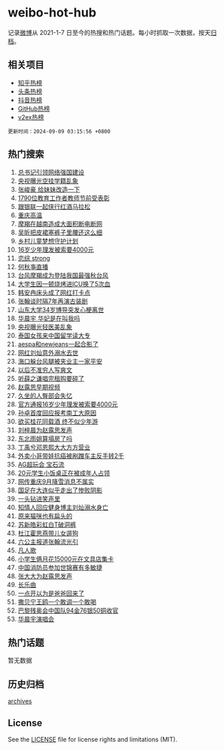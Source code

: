 # weibo-hot-hub

记录[微博](https://www.weibo.com)从 2021-1-7 日至今的热搜和热门话题。每小时抓取一次数据，按天[归档](archives)。

## 相关项目

- [知乎热榜](https://github.com/snaildev/zhihu-hot-hub)
- [头条热榜](https://github.com/snaildev/toutiao-hot-hub)
- [抖音热榜](https://github.com/snaildev/douyin-hot-hub)
- [GitHub热榜](https://github.com/snaildev/github-hot-hub)
- [v2ex热榜](https://github.com/snaildev/v2ex-hot-hub)


`更新时间：2024-09-09 03:15:56 +0800`

## 热门搜索

1. [总书记引领网络强国建设](https://m.weibo.cn/search?containerid=100103type%3D1%26t%3D10%26q%3D%23%E6%80%BB%E4%B9%A6%E8%AE%B0%E5%BC%95%E9%A2%86%E7%BD%91%E7%BB%9C%E5%BC%BA%E5%9B%BD%E5%BB%BA%E8%AE%BE%23&stream_entry_id=51&isnewpage=1&extparam=seat%3D1%26q%3D%2523%25E6%2580%25BB%25E4%25B9%25A6%25E8%25AE%25B0%25E5%25BC%2595%25E9%25A2%2586%25E7%25BD%2591%25E7%25BB%259C%25E5%25BC%25BA%25E5%259B%25BD%25E5%25BB%25BA%25E8%25AE%25BE%2523%26cate%3D10103%26dgr%3D0%26filter_type%3Drealtimehot%26pos%3D0%26c_type%3D51%26stream_entry_id%3D51%26display_time%3D1725822955%26pre_seqid%3D172582295511503272153119)
1. [央视曝光空挂学籍乱象](https://m.weibo.cn/search?containerid=100103type%3D1%26t%3D10%26q%3D%23%E5%A4%AE%E8%A7%86%E6%9B%9D%E5%85%89%E7%A9%BA%E6%8C%82%E5%AD%A6%E7%B1%8D%E4%B9%B1%E8%B1%A1%23&stream_entry_id=31&isnewpage=1&extparam=seat%3D1%26realpos%3D1%26filter_type%3Drealtimehot%26pos%3D0%26c_type%3D31%26q%3D%2523%25E5%25A4%25AE%25E8%25A7%2586%25E6%259B%259D%25E5%2585%2589%25E7%25A9%25BA%25E6%258C%2582%25E5%25AD%25A6%25E7%25B1%258D%25E4%25B9%25B1%25E8%25B1%25A1%2523%26band_rank%3D1%26dgr%3D0%26lcate%3D5001%26stream_entry_id%3D31%26flag%3D2%26cate%3D5001%26display_time%3D1725822955%26pre_seqid%3D172582295511503272153119)
1. [张峻豪 给妹妹改造一下](https://m.weibo.cn/search?containerid=100103type%3D1%26t%3D10%26q%3D%E5%BC%A0%E5%B3%BB%E8%B1%AA+%E7%BB%99%E5%A6%B9%E5%A6%B9%E6%94%B9%E9%80%A0%E4%B8%80%E4%B8%8B&stream_entry_id=31&isnewpage=1&extparam=seat%3D1%26realpos%3D2%26filter_type%3Drealtimehot%26pos%3D1%26c_type%3D31%26q%3D%25E5%25BC%25A0%25E5%25B3%25BB%25E8%25B1%25AA%2520%25E7%25BB%2599%25E5%25A6%25B9%25E5%25A6%25B9%25E6%2594%25B9%25E9%2580%25A0%25E4%25B8%2580%25E4%25B8%258B%26band_rank%3D2%26dgr%3D0%26lcate%3D5001%26stream_entry_id%3D31%26flag%3D0%26cate%3D5001%26display_time%3D1725822955%26pre_seqid%3D172582295511503272153119)
1. [1790位教育工作者教师节前受表彰](https://m.weibo.cn/search?containerid=100103type%3D1%26t%3D10%26q%3D%231790%E4%BD%8D%E6%95%99%E8%82%B2%E5%B7%A5%E4%BD%9C%E8%80%85%E6%95%99%E5%B8%88%E8%8A%82%E5%89%8D%E5%8F%97%E8%A1%A8%E5%BD%B0%23&stream_entry_id=31&isnewpage=1&extparam=seat%3D1%26realpos%3D3%26filter_type%3Drealtimehot%26pos%3D2%26c_type%3D31%26q%3D%25231790%25E4%25BD%258D%25E6%2595%2599%25E8%2582%25B2%25E5%25B7%25A5%25E4%25BD%259C%25E8%2580%2585%25E6%2595%2599%25E5%25B8%2588%25E8%258A%2582%25E5%2589%258D%25E5%258F%2597%25E8%25A1%25A8%25E5%25BD%25B0%2523%26band_rank%3D3%26dgr%3D0%26lcate%3D5001%26stream_entry_id%3D31%26flag%3D0%26cate%3D5001%26display_time%3D1725822955%26pre_seqid%3D172582295511503272153119)
1. [跟银联一起侠行红酒马拉松](https://m.weibo.cn/search?containerid=100103type%3D1%26t%3D10%26q%3D%23%E8%B7%9F%E9%93%B6%E8%81%94%E4%B8%80%E8%B5%B7%E4%BE%A0%E8%A1%8C%E7%BA%A2%E9%85%92%E9%A9%AC%E6%8B%89%E6%9D%BE%23&stream_entry_id=31&isnewpage=1&extparam=seat%3D1%26filter_type%3Drealtimehot%26pos%3D3%26c_type%3D31%26cate%3D5001%26q%3D%2523%25E8%25B7%259F%25E9%2593%25B6%25E8%2581%2594%25E4%25B8%2580%25E8%25B5%25B7%25E4%25BE%25A0%25E8%25A1%258C%25E7%25BA%25A2%25E9%2585%2592%25E9%25A9%25AC%25E6%258B%2589%25E6%259D%25BE%2523%26band_rank%3D4%26dgr%3D0%26adid%3D253493%26is_ad_pos%3D1%26stream_entry_id%3D31%26lcate%3D5001%26topic_ad%3D1%26display_time%3D1725822955%26pre_seqid%3D172582295511503272153119)
1. [重庆高温](https://m.weibo.cn/search?containerid=100103type%3D1%26t%3D10%26q%3D%23%E9%87%8D%E5%BA%86%E9%AB%98%E6%B8%A9%23&stream_entry_id=31&isnewpage=1&extparam=seat%3D1%26realpos%3D4%26filter_type%3Drealtimehot%26pos%3D4%26c_type%3D31%26q%3D%2523%25E9%2587%258D%25E5%25BA%2586%25E9%25AB%2598%25E6%25B8%25A9%2523%26band_rank%3D4%26dgr%3D0%26lcate%3D5001%26stream_entry_id%3D31%26flag%3D0%26cate%3D5001%26display_time%3D1725822955%26pre_seqid%3D172582295511503272153119)
1. [摩羯在越南造成大面积断电断网](https://m.weibo.cn/search?containerid=100103type%3D1%26t%3D10%26q%3D%23%E6%91%A9%E7%BE%AF%E5%9C%A8%E8%B6%8A%E5%8D%97%E9%80%A0%E6%88%90%E5%A4%A7%E9%9D%A2%E7%A7%AF%E6%96%AD%E7%94%B5%E6%96%AD%E7%BD%91%23&stream_entry_id=31&isnewpage=1&extparam=seat%3D1%26realpos%3D5%26filter_type%3Drealtimehot%26pos%3D5%26c_type%3D31%26q%3D%2523%25E6%2591%25A9%25E7%25BE%25AF%25E5%259C%25A8%25E8%25B6%258A%25E5%258D%2597%25E9%2580%25A0%25E6%2588%2590%25E5%25A4%25A7%25E9%259D%25A2%25E7%25A7%25AF%25E6%2596%25AD%25E7%2594%25B5%25E6%2596%25AD%25E7%25BD%2591%2523%26band_rank%3D5%26dgr%3D0%26lcate%3D5001%26stream_entry_id%3D31%26flag%3D0%26cate%3D5001%26display_time%3D1725822955%26pre_seqid%3D172582295511503272153119)
1. [吴昕把皮裙塞裤子里腰还这么细](https://m.weibo.cn/search?containerid=100103type%3D1%26t%3D10%26q%3D%E5%90%B4%E6%98%95%E6%8A%8A%E7%9A%AE%E8%A3%99%E5%A1%9E%E8%A3%A4%E5%AD%90%E9%87%8C%E8%85%B0%E8%BF%98%E8%BF%99%E4%B9%88%E7%BB%86&stream_entry_id=31&isnewpage=1&extparam=seat%3D1%26realpos%3D6%26filter_type%3Drealtimehot%26pos%3D6%26c_type%3D31%26q%3D%25E5%2590%25B4%25E6%2598%2595%25E6%258A%258A%25E7%259A%25AE%25E8%25A3%2599%25E5%25A1%259E%25E8%25A3%25A4%25E5%25AD%2590%25E9%2587%258C%25E8%2585%25B0%25E8%25BF%2598%25E8%25BF%2599%25E4%25B9%2588%25E7%25BB%2586%26band_rank%3D6%26dgr%3D0%26lcate%3D5001%26stream_entry_id%3D31%26flag%3D2%26cate%3D5001%26display_time%3D1725822955%26pre_seqid%3D172582295511503272153119)
1. [乡村儿童梦想守护计划](https://m.weibo.cn/search?containerid=100103type%3D1%26t%3D10%26q%3D%23%E4%B9%A1%E6%9D%91%E5%84%BF%E7%AB%A5%E6%A2%A6%E6%83%B3%E5%AE%88%E6%8A%A4%E8%AE%A1%E5%88%92%23&stream_entry_id=31&isnewpage=1&extparam=seat%3D1%26filter_type%3Drealtimehot%26pos%3D7%26c_type%3D31%26cate%3D5001%26q%3D%2523%25E4%25B9%25A1%25E6%259D%2591%25E5%2584%25BF%25E7%25AB%25A5%25E6%25A2%25A6%25E6%2583%25B3%25E5%25AE%2588%25E6%258A%25A4%25E8%25AE%25A1%25E5%2588%2592%2523%26band_rank%3D7%26dgr%3D0%26adid%3D253137%26is_ad_pos%3D1%26stream_entry_id%3D31%26lcate%3D5001%26topic_ad%3D1%26display_time%3D1725822955%26pre_seqid%3D172582295511503272153119)
1. [16岁少年理发被索要4000元](https://m.weibo.cn/search?containerid=100103type%3D1%26t%3D10%26q%3D%2316%E5%B2%81%E5%B0%91%E5%B9%B4%E7%90%86%E5%8F%91%E8%A2%AB%E7%B4%A2%E8%A6%814000%E5%85%83%23&stream_entry_id=31&isnewpage=1&extparam=seat%3D1%26realpos%3D7%26filter_type%3Drealtimehot%26pos%3D8%26c_type%3D31%26q%3D%252316%25E5%25B2%2581%25E5%25B0%2591%25E5%25B9%25B4%25E7%2590%2586%25E5%258F%2591%25E8%25A2%25AB%25E7%25B4%25A2%25E8%25A6%25814000%25E5%2585%2583%2523%26band_rank%3D7%26dgr%3D0%26lcate%3D5001%26stream_entry_id%3D31%26flag%3D0%26cate%3D5001%26display_time%3D1725822955%26pre_seqid%3D172582295511503272153119)
1. [恋综 strong](https://m.weibo.cn/search?containerid=100103type%3D1%26t%3D10%26q%3D%E6%81%8B%E7%BB%BC+strong&stream_entry_id=31&isnewpage=1&extparam=seat%3D1%26realpos%3D8%26filter_type%3Drealtimehot%26pos%3D9%26c_type%3D31%26q%3D%25E6%2581%258B%25E7%25BB%25BC%2520strong%26band_rank%3D8%26dgr%3D0%26lcate%3D5001%26stream_entry_id%3D31%26flag%3D0%26cate%3D5001%26display_time%3D1725822955%26pre_seqid%3D172582295511503272153119)
1. [何秋亊直播](https://m.weibo.cn/search?containerid=100103type%3D1%26t%3D10%26q%3D%E4%BD%95%E7%A7%8B%E4%BA%8A%E7%9B%B4%E6%92%AD&stream_entry_id=31&isnewpage=1&extparam=seat%3D1%26realpos%3D9%26filter_type%3Drealtimehot%26pos%3D10%26c_type%3D31%26q%3D%25E4%25BD%2595%25E7%25A7%258B%25E4%25BA%258A%25E7%259B%25B4%25E6%2592%25AD%26band_rank%3D9%26dgr%3D0%26lcate%3D5001%26stream_entry_id%3D31%26flag%3D0%26cate%3D5001%26display_time%3D1725822955%26pre_seqid%3D172582295511503272153119)
1. [台风摩羯成为登陆我国最强秋台风](https://m.weibo.cn/search?containerid=100103type%3D1%26t%3D10%26q%3D%23%E5%8F%B0%E9%A3%8E%E6%91%A9%E7%BE%AF%E6%88%90%E4%B8%BA%E7%99%BB%E9%99%86%E6%88%91%E5%9B%BD%E6%9C%80%E5%BC%BA%E7%A7%8B%E5%8F%B0%E9%A3%8E%23&stream_entry_id=31&isnewpage=1&extparam=seat%3D1%26realpos%3D10%26filter_type%3Drealtimehot%26pos%3D11%26c_type%3D31%26q%3D%2523%25E5%258F%25B0%25E9%25A3%258E%25E6%2591%25A9%25E7%25BE%25AF%25E6%2588%2590%25E4%25B8%25BA%25E7%2599%25BB%25E9%2599%2586%25E6%2588%2591%25E5%259B%25BD%25E6%259C%2580%25E5%25BC%25BA%25E7%25A7%258B%25E5%258F%25B0%25E9%25A3%258E%2523%26band_rank%3D10%26dgr%3D0%26lcate%3D5001%26stream_entry_id%3D31%26flag%3D1%26cate%3D5001%26display_time%3D1725822955%26pre_seqid%3D172582295511503272153119)
1. [大学生因一顿烧烤进ICU换了5次血](https://m.weibo.cn/search?containerid=100103type%3D1%26t%3D10%26q%3D%23%E5%A4%A7%E5%AD%A6%E7%94%9F%E5%9B%A0%E4%B8%80%E9%A1%BF%E7%83%A7%E7%83%A4%E8%BF%9BICU%E6%8D%A2%E4%BA%865%E6%AC%A1%E8%A1%80%23&stream_entry_id=31&isnewpage=1&extparam=seat%3D1%26realpos%3D11%26filter_type%3Drealtimehot%26pos%3D12%26c_type%3D31%26q%3D%2523%25E5%25A4%25A7%25E5%25AD%25A6%25E7%2594%259F%25E5%259B%25A0%25E4%25B8%2580%25E9%25A1%25BF%25E7%2583%25A7%25E7%2583%25A4%25E8%25BF%259BICU%25E6%258D%25A2%25E4%25BA%25865%25E6%25AC%25A1%25E8%25A1%2580%2523%26band_rank%3D11%26dgr%3D0%26lcate%3D5001%26stream_entry_id%3D31%26flag%3D0%26cate%3D5001%26display_time%3D1725822955%26pre_seqid%3D172582295511503272153119)
1. [韩安冉床头成了网红打卡点](https://m.weibo.cn/search?containerid=100103type%3D1%26t%3D10%26q%3D%23%E9%9F%A9%E5%AE%89%E5%86%89%E5%BA%8A%E5%A4%B4%E6%88%90%E4%BA%86%E7%BD%91%E7%BA%A2%E6%89%93%E5%8D%A1%E7%82%B9%23&stream_entry_id=31&isnewpage=1&extparam=seat%3D1%26realpos%3D12%26filter_type%3Drealtimehot%26pos%3D13%26c_type%3D31%26q%3D%2523%25E9%259F%25A9%25E5%25AE%2589%25E5%2586%2589%25E5%25BA%258A%25E5%25A4%25B4%25E6%2588%2590%25E4%25BA%2586%25E7%25BD%2591%25E7%25BA%25A2%25E6%2589%2593%25E5%258D%25A1%25E7%2582%25B9%2523%26band_rank%3D12%26dgr%3D0%26lcate%3D5001%26stream_entry_id%3D31%26flag%3D2%26cate%3D5001%26display_time%3D1725822955%26pre_seqid%3D172582295511503272153119)
1. [张翰谈时隔7年再演古装剧](https://m.weibo.cn/search?containerid=100103type%3D1%26t%3D10%26q%3D%E5%BC%A0%E7%BF%B0%E8%B0%88%E6%97%B6%E9%9A%947%E5%B9%B4%E5%86%8D%E6%BC%94%E5%8F%A4%E8%A3%85%E5%89%A7&stream_entry_id=31&isnewpage=1&extparam=seat%3D1%26realpos%3D13%26filter_type%3Drealtimehot%26pos%3D14%26c_type%3D31%26q%3D%25E5%25BC%25A0%25E7%25BF%25B0%25E8%25B0%2588%25E6%2597%25B6%25E9%259A%25947%25E5%25B9%25B4%25E5%2586%258D%25E6%25BC%2594%25E5%258F%25A4%25E8%25A3%2585%25E5%2589%25A7%26band_rank%3D13%26dgr%3D0%26lcate%3D5001%26stream_entry_id%3D31%26flag%3D1%26cate%3D5001%26display_time%3D1725822955%26pre_seqid%3D172582295511503272153119)
1. [山东大学34岁博导突发心梗离世](https://m.weibo.cn/search?containerid=100103type%3D1%26t%3D10%26q%3D%23%E5%B1%B1%E4%B8%9C%E5%A4%A7%E5%AD%A634%E5%B2%81%E5%8D%9A%E5%AF%BC%E7%AA%81%E5%8F%91%E5%BF%83%E6%A2%97%E7%A6%BB%E4%B8%96%23&stream_entry_id=31&isnewpage=1&extparam=seat%3D1%26realpos%3D14%26filter_type%3Drealtimehot%26pos%3D15%26c_type%3D31%26q%3D%2523%25E5%25B1%25B1%25E4%25B8%259C%25E5%25A4%25A7%25E5%25AD%25A634%25E5%25B2%2581%25E5%258D%259A%25E5%25AF%25BC%25E7%25AA%2581%25E5%258F%2591%25E5%25BF%2583%25E6%25A2%2597%25E7%25A6%25BB%25E4%25B8%2596%2523%26band_rank%3D14%26dgr%3D0%26lcate%3D5001%26stream_entry_id%3D31%26flag%3D0%26cate%3D5001%26display_time%3D1725822955%26pre_seqid%3D172582295511503272153119)
1. [华晨宇 华妃是在叫我吗](https://m.weibo.cn/search?containerid=100103type%3D1%26t%3D10%26q%3D%E5%8D%8E%E6%99%A8%E5%AE%87+%E5%8D%8E%E5%A6%83%E6%98%AF%E5%9C%A8%E5%8F%AB%E6%88%91%E5%90%97&stream_entry_id=31&isnewpage=1&extparam=seat%3D1%26realpos%3D15%26filter_type%3Drealtimehot%26pos%3D16%26c_type%3D31%26q%3D%25E5%258D%258E%25E6%2599%25A8%25E5%25AE%2587%2520%25E5%258D%258E%25E5%25A6%2583%25E6%2598%25AF%25E5%259C%25A8%25E5%258F%25AB%25E6%2588%2591%25E5%2590%2597%26band_rank%3D15%26dgr%3D0%26lcate%3D5001%26stream_entry_id%3D31%26flag%3D0%26cate%3D5001%26display_time%3D1725822955%26pre_seqid%3D172582295511503272153119)
1. [央视曝光轻医美乱象](https://m.weibo.cn/search?containerid=100103type%3D1%26t%3D10%26q%3D%23%E5%A4%AE%E8%A7%86%E6%9B%9D%E5%85%89%E8%BD%BB%E5%8C%BB%E7%BE%8E%E4%B9%B1%E8%B1%A1%23&stream_entry_id=31&isnewpage=1&extparam=seat%3D1%26realpos%3D16%26filter_type%3Drealtimehot%26pos%3D17%26c_type%3D31%26q%3D%2523%25E5%25A4%25AE%25E8%25A7%2586%25E6%259B%259D%25E5%2585%2589%25E8%25BD%25BB%25E5%258C%25BB%25E7%25BE%258E%25E4%25B9%25B1%25E8%25B1%25A1%2523%26band_rank%3D16%26dgr%3D0%26lcate%3D5001%26stream_entry_id%3D31%26flag%3D0%26cate%3D5001%26display_time%3D1725822955%26pre_seqid%3D172582295511503272153119)
1. [泰国女孩来中国留学读大专](https://m.weibo.cn/search?containerid=100103type%3D1%26t%3D10%26q%3D%23%E6%B3%B0%E5%9B%BD%E5%A5%B3%E5%AD%A9%E6%9D%A5%E4%B8%AD%E5%9B%BD%E7%95%99%E5%AD%A6%E8%AF%BB%E5%A4%A7%E4%B8%93%23&stream_entry_id=31&isnewpage=1&extparam=seat%3D1%26realpos%3D17%26filter_type%3Drealtimehot%26pos%3D18%26c_type%3D31%26q%3D%2523%25E6%25B3%25B0%25E5%259B%25BD%25E5%25A5%25B3%25E5%25AD%25A9%25E6%259D%25A5%25E4%25B8%25AD%25E5%259B%25BD%25E7%2595%2599%25E5%25AD%25A6%25E8%25AF%25BB%25E5%25A4%25A7%25E4%25B8%2593%2523%26band_rank%3D17%26dgr%3D0%26lcate%3D5001%26stream_entry_id%3D31%26flag%3D0%26cate%3D5001%26display_time%3D1725822955%26pre_seqid%3D172582295511503272153119)
1. [aespa和newjeans一起合影了](https://m.weibo.cn/search?containerid=100103type%3D1%26t%3D10%26q%3D%23aespa%E5%92%8Cnewjeans%E4%B8%80%E8%B5%B7%E5%90%88%E5%BD%B1%E4%BA%86%23&stream_entry_id=31&isnewpage=1&extparam=seat%3D1%26realpos%3D18%26filter_type%3Drealtimehot%26pos%3D19%26c_type%3D31%26q%3D%2523aespa%25E5%2592%258Cnewjeans%25E4%25B8%2580%25E8%25B5%25B7%25E5%2590%2588%25E5%25BD%25B1%25E4%25BA%2586%2523%26band_rank%3D18%26dgr%3D0%26lcate%3D5001%26stream_entry_id%3D31%26flag%3D0%26cate%3D5001%26display_time%3D1725822955%26pre_seqid%3D172582295511503272153119)
1. [网红刘灿意外溺水去世](https://m.weibo.cn/search?containerid=100103type%3D1%26t%3D10%26q%3D%23%E7%BD%91%E7%BA%A2%E5%88%98%E7%81%BF%E6%84%8F%E5%A4%96%E6%BA%BA%E6%B0%B4%E5%8E%BB%E4%B8%96%23&stream_entry_id=31&isnewpage=1&extparam=seat%3D1%26realpos%3D19%26filter_type%3Drealtimehot%26pos%3D20%26c_type%3D31%26q%3D%2523%25E7%25BD%2591%25E7%25BA%25A2%25E5%2588%2598%25E7%2581%25BF%25E6%2584%258F%25E5%25A4%2596%25E6%25BA%25BA%25E6%25B0%25B4%25E5%258E%25BB%25E4%25B8%2596%2523%26band_rank%3D19%26dgr%3D0%26lcate%3D5001%26stream_entry_id%3D31%26flag%3D0%26cate%3D5001%26display_time%3D1725822955%26pre_seqid%3D172582295511503272153119)
1. [海口躲台风腿被夹业主一家平安](https://m.weibo.cn/search?containerid=100103type%3D1%26t%3D10%26q%3D%23%E6%B5%B7%E5%8F%A3%E8%BA%B2%E5%8F%B0%E9%A3%8E%E8%85%BF%E8%A2%AB%E5%A4%B9%E4%B8%9A%E4%B8%BB%E4%B8%80%E5%AE%B6%E5%B9%B3%E5%AE%89%23&stream_entry_id=31&isnewpage=1&extparam=seat%3D1%26realpos%3D20%26filter_type%3Drealtimehot%26pos%3D21%26c_type%3D31%26q%3D%2523%25E6%25B5%25B7%25E5%258F%25A3%25E8%25BA%25B2%25E5%258F%25B0%25E9%25A3%258E%25E8%2585%25BF%25E8%25A2%25AB%25E5%25A4%25B9%25E4%25B8%259A%25E4%25B8%25BB%25E4%25B8%2580%25E5%25AE%25B6%25E5%25B9%25B3%25E5%25AE%2589%2523%26band_rank%3D20%26dgr%3D0%26lcate%3D5001%26stream_entry_id%3D31%26flag%3D0%26cate%3D5001%26display_time%3D1725822955%26pre_seqid%3D172582295511503272153119)
1. [以后不准穷人写爽文](https://m.weibo.cn/search?containerid=100103type%3D1%26t%3D10%26q%3D%E4%BB%A5%E5%90%8E%E4%B8%8D%E5%87%86%E7%A9%B7%E4%BA%BA%E5%86%99%E7%88%BD%E6%96%87&stream_entry_id=31&isnewpage=1&extparam=seat%3D1%26realpos%3D21%26filter_type%3Drealtimehot%26pos%3D22%26c_type%3D31%26q%3D%25E4%25BB%25A5%25E5%2590%258E%25E4%25B8%258D%25E5%2587%2586%25E7%25A9%25B7%25E4%25BA%25BA%25E5%2586%2599%25E7%2588%25BD%25E6%2596%2587%26band_rank%3D21%26dgr%3D0%26lcate%3D5001%26stream_entry_id%3D31%26flag%3D0%26cate%3D5001%26display_time%3D1725822955%26pre_seqid%3D172582295511503272153119)
1. [听薛之谦唱完租购要碎了](https://m.weibo.cn/search?containerid=100103type%3D1%26t%3D10%26q%3D%23%E5%90%AC%E8%96%9B%E4%B9%8B%E8%B0%A6%E5%94%B1%E5%AE%8C%E7%A7%9F%E8%B4%AD%E8%A6%81%E7%A2%8E%E4%BA%86%23&stream_entry_id=31&isnewpage=1&extparam=seat%3D1%26realpos%3D22%26filter_type%3Drealtimehot%26pos%3D23%26c_type%3D31%26q%3D%2523%25E5%2590%25AC%25E8%2596%259B%25E4%25B9%258B%25E8%25B0%25A6%25E5%2594%25B1%25E5%25AE%258C%25E7%25A7%259F%25E8%25B4%25AD%25E8%25A6%2581%25E7%25A2%258E%25E4%25BA%2586%2523%26band_rank%3D22%26dgr%3D0%26lcate%3D5001%26stream_entry_id%3D31%26flag%3D0%26cate%3D5001%26display_time%3D1725822955%26pre_seqid%3D172582295511503272153119)
1. [赵露思早期视频](https://m.weibo.cn/search?containerid=100103type%3D1%26t%3D10%26q%3D%23%E8%B5%B5%E9%9C%B2%E6%80%9D%E6%97%A9%E6%9C%9F%E8%A7%86%E9%A2%91%23&stream_entry_id=31&isnewpage=1&extparam=seat%3D1%26realpos%3D23%26filter_type%3Drealtimehot%26pos%3D24%26c_type%3D31%26q%3D%2523%25E8%25B5%25B5%25E9%259C%25B2%25E6%2580%259D%25E6%2597%25A9%25E6%259C%259F%25E8%25A7%2586%25E9%25A2%2591%2523%26band_rank%3D23%26dgr%3D0%26lcate%3D5001%26stream_entry_id%3D31%26flag%3D0%26cate%3D5001%26display_time%3D1725822955%26pre_seqid%3D172582295511503272153119)
1. [久坐的人臀部会失忆](https://m.weibo.cn/search?containerid=100103type%3D1%26t%3D10%26q%3D%23%E4%B9%85%E5%9D%90%E7%9A%84%E4%BA%BA%E8%87%80%E9%83%A8%E4%BC%9A%E5%A4%B1%E5%BF%86%23&stream_entry_id=31&isnewpage=1&extparam=seat%3D1%26realpos%3D24%26filter_type%3Drealtimehot%26pos%3D25%26c_type%3D31%26q%3D%2523%25E4%25B9%2585%25E5%259D%2590%25E7%259A%2584%25E4%25BA%25BA%25E8%2587%2580%25E9%2583%25A8%25E4%25BC%259A%25E5%25A4%25B1%25E5%25BF%2586%2523%26band_rank%3D24%26dgr%3D0%26lcate%3D5001%26stream_entry_id%3D31%26flag%3D1%26cate%3D5001%26display_time%3D1725822955%26pre_seqid%3D172582295511503272153119)
1. [官方通报16岁少年理发被索要4000元](https://m.weibo.cn/search?containerid=100103type%3D1%26t%3D10%26q%3D%23%E5%AE%98%E6%96%B9%E9%80%9A%E6%8A%A516%E5%B2%81%E5%B0%91%E5%B9%B4%E7%90%86%E5%8F%91%E8%A2%AB%E7%B4%A2%E8%A6%814000%E5%85%83%23&stream_entry_id=31&isnewpage=1&extparam=seat%3D1%26realpos%3D25%26filter_type%3Drealtimehot%26pos%3D26%26c_type%3D31%26q%3D%2523%25E5%25AE%2598%25E6%2596%25B9%25E9%2580%259A%25E6%258A%25A516%25E5%25B2%2581%25E5%25B0%2591%25E5%25B9%25B4%25E7%2590%2586%25E5%258F%2591%25E8%25A2%25AB%25E7%25B4%25A2%25E8%25A6%25814000%25E5%2585%2583%2523%26band_rank%3D25%26dgr%3D0%26lcate%3D5001%26stream_entry_id%3D31%26flag%3D0%26cate%3D5001%26display_time%3D1725822955%26pre_seqid%3D172582295511503272153119)
1. [孙卓首度回应报考南工大原因](https://m.weibo.cn/search?containerid=100103type%3D1%26t%3D10%26q%3D%23%E5%AD%99%E5%8D%93%E9%A6%96%E5%BA%A6%E5%9B%9E%E5%BA%94%E6%8A%A5%E8%80%83%E5%8D%97%E5%B7%A5%E5%A4%A7%E5%8E%9F%E5%9B%A0%23&stream_entry_id=31&isnewpage=1&extparam=seat%3D1%26realpos%3D26%26filter_type%3Drealtimehot%26pos%3D27%26c_type%3D31%26q%3D%2523%25E5%25AD%2599%25E5%258D%2593%25E9%25A6%2596%25E5%25BA%25A6%25E5%259B%259E%25E5%25BA%2594%25E6%258A%25A5%25E8%2580%2583%25E5%258D%2597%25E5%25B7%25A5%25E5%25A4%25A7%25E5%258E%259F%25E5%259B%25A0%2523%26band_rank%3D26%26dgr%3D0%26lcate%3D5001%26stream_entry_id%3D31%26flag%3D0%26cate%3D5001%26display_time%3D1725822955%26pre_seqid%3D172582295511503272153119)
1. [欲买桂花同载酒 终不似少年游](https://m.weibo.cn/search?containerid=100103type%3D1%26t%3D10%26q%3D%E6%AC%B2%E4%B9%B0%E6%A1%82%E8%8A%B1%E5%90%8C%E8%BD%BD%E9%85%92+%E7%BB%88%E4%B8%8D%E4%BC%BC%E5%B0%91%E5%B9%B4%E6%B8%B8&stream_entry_id=31&isnewpage=1&extparam=seat%3D1%26realpos%3D27%26filter_type%3Drealtimehot%26pos%3D28%26c_type%3D31%26q%3D%25E6%25AC%25B2%25E4%25B9%25B0%25E6%25A1%2582%25E8%258A%25B1%25E5%2590%258C%25E8%25BD%25BD%25E9%2585%2592%2520%25E7%25BB%2588%25E4%25B8%258D%25E4%25BC%25BC%25E5%25B0%2591%25E5%25B9%25B4%25E6%25B8%25B8%26band_rank%3D27%26dgr%3D0%26lcate%3D5001%26stream_entry_id%3D31%26flag%3D0%26cate%3D5001%26display_time%3D1725822955%26pre_seqid%3D172582295511503272153119)
1. [刘梓晨为赵露思发声](https://m.weibo.cn/search?containerid=100103type%3D1%26t%3D10%26q%3D%23%E5%88%98%E6%A2%93%E6%99%A8%E4%B8%BA%E8%B5%B5%E9%9C%B2%E6%80%9D%E5%8F%91%E5%A3%B0%23&stream_entry_id=31&isnewpage=1&extparam=seat%3D1%26realpos%3D28%26filter_type%3Drealtimehot%26pos%3D29%26c_type%3D31%26q%3D%2523%25E5%2588%2598%25E6%25A2%2593%25E6%2599%25A8%25E4%25B8%25BA%25E8%25B5%25B5%25E9%259C%25B2%25E6%2580%259D%25E5%258F%2591%25E5%25A3%25B0%2523%26band_rank%3D28%26dgr%3D0%26lcate%3D5001%26stream_entry_id%3D31%26flag%3D0%26cate%3D5001%26display_time%3D1725822955%26pre_seqid%3D172582295511503272153119)
1. [东北雨姐算塌房了吗](https://m.weibo.cn/search?containerid=100103type%3D1%26t%3D10%26q%3D%23%E4%B8%9C%E5%8C%97%E9%9B%A8%E5%A7%90%E7%AE%97%E5%A1%8C%E6%88%BF%E4%BA%86%E5%90%97%23&stream_entry_id=31&isnewpage=1&extparam=seat%3D1%26realpos%3D29%26filter_type%3Drealtimehot%26pos%3D30%26c_type%3D31%26q%3D%2523%25E4%25B8%259C%25E5%258C%2597%25E9%259B%25A8%25E5%25A7%2590%25E7%25AE%2597%25E5%25A1%258C%25E6%2588%25BF%25E4%25BA%2586%25E5%2590%2597%2523%26band_rank%3D29%26dgr%3D0%26lcate%3D5001%26stream_entry_id%3D31%26flag%3D0%26cate%3D5001%26display_time%3D1725822955%26pre_seqid%3D172582295511503272153119)
1. [丁禹兮邓恩熙大大方方营业](https://m.weibo.cn/search?containerid=100103type%3D1%26t%3D10%26q%3D%E4%B8%81%E7%A6%B9%E5%85%AE%E9%82%93%E6%81%A9%E7%86%99%E5%A4%A7%E5%A4%A7%E6%96%B9%E6%96%B9%E8%90%A5%E4%B8%9A&stream_entry_id=31&isnewpage=1&extparam=seat%3D1%26realpos%3D30%26filter_type%3Drealtimehot%26pos%3D31%26c_type%3D31%26q%3D%25E4%25B8%2581%25E7%25A6%25B9%25E5%2585%25AE%25E9%2582%2593%25E6%2581%25A9%25E7%2586%2599%25E5%25A4%25A7%25E5%25A4%25A7%25E6%2596%25B9%25E6%2596%25B9%25E8%2590%25A5%25E4%25B8%259A%26band_rank%3D30%26dgr%3D0%26lcate%3D5001%26stream_entry_id%3D31%26flag%3D0%26cate%3D5001%26display_time%3D1725822955%26pre_seqid%3D172582295511503272153119)
1. [外卖小哥带娃抗癌被剐蹭车主反手转2千](https://m.weibo.cn/search?containerid=100103type%3D1%26t%3D10%26q%3D%23%E5%A4%96%E5%8D%96%E5%B0%8F%E5%93%A5%E5%B8%A6%E5%A8%83%E6%8A%97%E7%99%8C%E8%A2%AB%E5%89%90%E8%B9%AD%E8%BD%A6%E4%B8%BB%E5%8F%8D%E6%89%8B%E8%BD%AC2%E5%8D%83%23&stream_entry_id=31&isnewpage=1&extparam=seat%3D1%26realpos%3D31%26filter_type%3Drealtimehot%26pos%3D32%26c_type%3D31%26q%3D%2523%25E5%25A4%2596%25E5%258D%2596%25E5%25B0%258F%25E5%2593%25A5%25E5%25B8%25A6%25E5%25A8%2583%25E6%258A%2597%25E7%2599%258C%25E8%25A2%25AB%25E5%2589%2590%25E8%25B9%25AD%25E8%25BD%25A6%25E4%25B8%25BB%25E5%258F%258D%25E6%2589%258B%25E8%25BD%25AC2%25E5%258D%2583%2523%26band_rank%3D31%26dgr%3D0%26lcate%3D5001%26stream_entry_id%3D31%26flag%3D32768%26cate%3D5001%26display_time%3D1725822955%26pre_seqid%3D172582295511503272153119)
1. [AG超玩会 宝石流](https://m.weibo.cn/search?containerid=100103type%3D1%26t%3D10%26q%3DAG%E8%B6%85%E7%8E%A9%E4%BC%9A+%E5%AE%9D%E7%9F%B3%E6%B5%81&stream_entry_id=31&isnewpage=1&extparam=seat%3D1%26realpos%3D32%26filter_type%3Drealtimehot%26pos%3D33%26c_type%3D31%26q%3DAG%25E8%25B6%2585%25E7%258E%25A9%25E4%25BC%259A%2520%25E5%25AE%259D%25E7%259F%25B3%25E6%25B5%2581%26band_rank%3D32%26dgr%3D0%26lcate%3D5001%26stream_entry_id%3D31%26flag%3D0%26cate%3D5001%26display_time%3D1725822955%26pre_seqid%3D172582295511503272153119)
1. [20元学生小饭桌正在被成年人占领](https://m.weibo.cn/search?containerid=100103type%3D1%26t%3D10%26q%3D%2320%E5%85%83%E5%AD%A6%E7%94%9F%E5%B0%8F%E9%A5%AD%E6%A1%8C%E6%AD%A3%E5%9C%A8%E8%A2%AB%E6%88%90%E5%B9%B4%E4%BA%BA%E5%8D%A0%E9%A2%86%23&stream_entry_id=31&isnewpage=1&extparam=seat%3D1%26realpos%3D33%26filter_type%3Drealtimehot%26pos%3D34%26c_type%3D31%26q%3D%252320%25E5%2585%2583%25E5%25AD%25A6%25E7%2594%259F%25E5%25B0%258F%25E9%25A5%25AD%25E6%25A1%258C%25E6%25AD%25A3%25E5%259C%25A8%25E8%25A2%25AB%25E6%2588%2590%25E5%25B9%25B4%25E4%25BA%25BA%25E5%258D%25A0%25E9%25A2%2586%2523%26band_rank%3D33%26dgr%3D0%26lcate%3D5001%26stream_entry_id%3D31%26flag%3D0%26cate%3D5001%26display_time%3D1725822955%26pre_seqid%3D172582295511503272153119)
1. [网传重庆9月降雪消息不属实](https://m.weibo.cn/search?containerid=100103type%3D1%26t%3D10%26q%3D%23%E7%BD%91%E4%BC%A0%E9%87%8D%E5%BA%869%E6%9C%88%E9%99%8D%E9%9B%AA%E6%B6%88%E6%81%AF%E4%B8%8D%E5%B1%9E%E5%AE%9E%23&stream_entry_id=31&isnewpage=1&extparam=seat%3D1%26realpos%3D34%26filter_type%3Drealtimehot%26pos%3D35%26c_type%3D31%26q%3D%2523%25E7%25BD%2591%25E4%25BC%25A0%25E9%2587%258D%25E5%25BA%25869%25E6%259C%2588%25E9%2599%258D%25E9%259B%25AA%25E6%25B6%2588%25E6%2581%25AF%25E4%25B8%258D%25E5%25B1%259E%25E5%25AE%259E%2523%26band_rank%3D34%26dgr%3D0%26lcate%3D5001%26stream_entry_id%3D31%26flag%3D0%26cate%3D5001%26display_time%3D1725822955%26pre_seqid%3D172582295511503272153119)
1. [国足在大连似乎走出了惨败阴影](https://m.weibo.cn/search?containerid=100103type%3D1%26t%3D10%26q%3D%23%E5%9B%BD%E8%B6%B3%E5%9C%A8%E5%A4%A7%E8%BF%9E%E4%BC%BC%E4%B9%8E%E8%B5%B0%E5%87%BA%E4%BA%86%E6%83%A8%E8%B4%A5%E9%98%B4%E5%BD%B1%23&stream_entry_id=31&isnewpage=1&extparam=seat%3D1%26realpos%3D35%26filter_type%3Drealtimehot%26pos%3D36%26c_type%3D31%26q%3D%2523%25E5%259B%25BD%25E8%25B6%25B3%25E5%259C%25A8%25E5%25A4%25A7%25E8%25BF%259E%25E4%25BC%25BC%25E4%25B9%258E%25E8%25B5%25B0%25E5%2587%25BA%25E4%25BA%2586%25E6%2583%25A8%25E8%25B4%25A5%25E9%2598%25B4%25E5%25BD%25B1%2523%26band_rank%3D35%26dgr%3D0%26lcate%3D5001%26stream_entry_id%3D31%26flag%3D0%26cate%3D5001%26display_time%3D1725822955%26pre_seqid%3D172582295511503272153119)
1. [一头钻进笑声里](https://m.weibo.cn/search?containerid=100103type%3D1%26t%3D10%26q%3D%E4%B8%80%E5%A4%B4%E9%92%BB%E8%BF%9B%E7%AC%91%E5%A3%B0%E9%87%8C&stream_entry_id=31&isnewpage=1&extparam=seat%3D1%26realpos%3D36%26filter_type%3Drealtimehot%26pos%3D37%26c_type%3D31%26q%3D%25E4%25B8%2580%25E5%25A4%25B4%25E9%2592%25BB%25E8%25BF%259B%25E7%25AC%2591%25E5%25A3%25B0%25E9%2587%258C%26band_rank%3D36%26dgr%3D0%26lcate%3D5001%26stream_entry_id%3D31%26flag%3D0%26cate%3D5001%26display_time%3D1725822955%26pre_seqid%3D172582295511503272153119)
1. [知情人回应健身博主刘灿溺水身亡](https://m.weibo.cn/search?containerid=100103type%3D1%26t%3D10%26q%3D%23%E7%9F%A5%E6%83%85%E4%BA%BA%E5%9B%9E%E5%BA%94%E5%81%A5%E8%BA%AB%E5%8D%9A%E4%B8%BB%E5%88%98%E7%81%BF%E6%BA%BA%E6%B0%B4%E8%BA%AB%E4%BA%A1%23&stream_entry_id=31&isnewpage=1&extparam=seat%3D1%26realpos%3D37%26filter_type%3Drealtimehot%26pos%3D38%26c_type%3D31%26q%3D%2523%25E7%259F%25A5%25E6%2583%2585%25E4%25BA%25BA%25E5%259B%259E%25E5%25BA%2594%25E5%2581%25A5%25E8%25BA%25AB%25E5%258D%259A%25E4%25B8%25BB%25E5%2588%2598%25E7%2581%25BF%25E6%25BA%25BA%25E6%25B0%25B4%25E8%25BA%25AB%25E4%25BA%25A1%2523%26band_rank%3D37%26dgr%3D0%26lcate%3D5001%26stream_entry_id%3D31%26flag%3D0%26cate%3D5001%26display_time%3D1725822955%26pre_seqid%3D172582295511503272153119)
1. [原来猫咪也有扁头的](https://m.weibo.cn/search?containerid=100103type%3D1%26t%3D10%26q%3D%E5%8E%9F%E6%9D%A5%E7%8C%AB%E5%92%AA%E4%B9%9F%E6%9C%89%E6%89%81%E5%A4%B4%E7%9A%84&stream_entry_id=31&isnewpage=1&extparam=seat%3D1%26realpos%3D38%26filter_type%3Drealtimehot%26pos%3D39%26c_type%3D31%26q%3D%25E5%258E%259F%25E6%259D%25A5%25E7%258C%25AB%25E5%2592%25AA%25E4%25B9%259F%25E6%259C%2589%25E6%2589%2581%25E5%25A4%25B4%25E7%259A%2584%26band_rank%3D38%26dgr%3D0%26lcate%3D5001%26stream_entry_id%3D31%26flag%3D0%26cate%3D5001%26display_time%3D1725822955%26pre_seqid%3D172582295511503272153119)
1. [苏新皓彩虹白T破洞裤](https://m.weibo.cn/search?containerid=100103type%3D1%26t%3D10%26q%3D%23%E8%8B%8F%E6%96%B0%E7%9A%93%E5%BD%A9%E8%99%B9%E7%99%BDT%E7%A0%B4%E6%B4%9E%E8%A3%A4%23&stream_entry_id=31&isnewpage=1&extparam=seat%3D1%26realpos%3D39%26filter_type%3Drealtimehot%26pos%3D40%26c_type%3D31%26q%3D%2523%25E8%258B%258F%25E6%2596%25B0%25E7%259A%2593%25E5%25BD%25A9%25E8%2599%25B9%25E7%2599%25BDT%25E7%25A0%25B4%25E6%25B4%259E%25E8%25A3%25A4%2523%26band_rank%3D39%26dgr%3D0%26lcate%3D5001%26stream_entry_id%3D31%26flag%3D0%26cate%3D5001%26display_time%3D1725822955%26pre_seqid%3D172582295511503272153119)
1. [杜江霍思燕带儿女遛狗](https://m.weibo.cn/search?containerid=100103type%3D1%26t%3D10%26q%3D%23%E6%9D%9C%E6%B1%9F%E9%9C%8D%E6%80%9D%E7%87%95%E5%B8%A6%E5%84%BF%E5%A5%B3%E9%81%9B%E7%8B%97%23&stream_entry_id=31&isnewpage=1&extparam=seat%3D1%26realpos%3D40%26filter_type%3Drealtimehot%26pos%3D41%26c_type%3D31%26q%3D%2523%25E6%259D%259C%25E6%25B1%259F%25E9%259C%258D%25E6%2580%259D%25E7%2587%2595%25E5%25B8%25A6%25E5%2584%25BF%25E5%25A5%25B3%25E9%2581%259B%25E7%258B%2597%2523%26band_rank%3D40%26dgr%3D0%26lcate%3D5001%26stream_entry_id%3D31%26flag%3D0%26cate%3D5001%26display_time%3D1725822955%26pre_seqid%3D172582295511503272153119)
1. [六公主报道张翰流光引](https://m.weibo.cn/search?containerid=100103type%3D1%26t%3D10%26q%3D%23%E5%85%AD%E5%85%AC%E4%B8%BB%E6%8A%A5%E9%81%93%E5%BC%A0%E7%BF%B0%E6%B5%81%E5%85%89%E5%BC%95%23&stream_entry_id=31&isnewpage=1&extparam=seat%3D1%26realpos%3D41%26filter_type%3Drealtimehot%26pos%3D42%26c_type%3D31%26q%3D%2523%25E5%2585%25AD%25E5%2585%25AC%25E4%25B8%25BB%25E6%258A%25A5%25E9%2581%2593%25E5%25BC%25A0%25E7%25BF%25B0%25E6%25B5%2581%25E5%2585%2589%25E5%25BC%2595%2523%26band_rank%3D41%26dgr%3D0%26lcate%3D5001%26stream_entry_id%3D31%26flag%3D1%26cate%3D5001%26display_time%3D1725822955%26pre_seqid%3D172582295511503272153119)
1. [凡人歌](https://m.weibo.cn/search?containerid=100103type%3D1%26t%3D10%26q%3D%E5%87%A1%E4%BA%BA%E6%AD%8C&stream_entry_id=31&isnewpage=1&extparam=seat%3D1%26realpos%3D42%26filter_type%3Drealtimehot%26pos%3D43%26c_type%3D31%26q%3D%25E5%2587%25A1%25E4%25BA%25BA%25E6%25AD%258C%26band_rank%3D42%26dgr%3D0%26lcate%3D5001%26stream_entry_id%3D31%26flag%3D0%26cate%3D5001%26display_time%3D1725822955%26pre_seqid%3D172582295511503272153119)
1. [小学生俩月花15000元在文具店集卡](https://m.weibo.cn/search?containerid=100103type%3D1%26t%3D10%26q%3D%23%E5%B0%8F%E5%AD%A6%E7%94%9F%E4%BF%A9%E6%9C%88%E8%8A%B115000%E5%85%83%E5%9C%A8%E6%96%87%E5%85%B7%E5%BA%97%E9%9B%86%E5%8D%A1%23&stream_entry_id=31&isnewpage=1&extparam=seat%3D1%26realpos%3D43%26filter_type%3Drealtimehot%26pos%3D44%26c_type%3D31%26q%3D%2523%25E5%25B0%258F%25E5%25AD%25A6%25E7%2594%259F%25E4%25BF%25A9%25E6%259C%2588%25E8%258A%25B115000%25E5%2585%2583%25E5%259C%25A8%25E6%2596%2587%25E5%2585%25B7%25E5%25BA%2597%25E9%259B%2586%25E5%258D%25A1%2523%26band_rank%3D43%26dgr%3D0%26lcate%3D5001%26stream_entry_id%3D31%26flag%3D0%26cate%3D5001%26display_time%3D1725822955%26pre_seqid%3D172582295511503272153119)
1. [中国消防员参加世锦赛有多敏捷](https://m.weibo.cn/search?containerid=100103type%3D1%26t%3D10%26q%3D%23%E4%B8%AD%E5%9B%BD%E6%B6%88%E9%98%B2%E5%91%98%E5%8F%82%E5%8A%A0%E4%B8%96%E9%94%A6%E8%B5%9B%E6%9C%89%E5%A4%9A%E6%95%8F%E6%8D%B7%23&stream_entry_id=31&isnewpage=1&extparam=seat%3D1%26realpos%3D44%26filter_type%3Drealtimehot%26pos%3D45%26c_type%3D31%26q%3D%2523%25E4%25B8%25AD%25E5%259B%25BD%25E6%25B6%2588%25E9%2598%25B2%25E5%2591%2598%25E5%258F%2582%25E5%258A%25A0%25E4%25B8%2596%25E9%2594%25A6%25E8%25B5%259B%25E6%259C%2589%25E5%25A4%259A%25E6%2595%258F%25E6%258D%25B7%2523%26band_rank%3D44%26dgr%3D0%26lcate%3D5001%26stream_entry_id%3D31%26flag%3D0%26cate%3D5001%26display_time%3D1725822955%26pre_seqid%3D172582295511503272153119)
1. [张大大为赵露思发声](https://m.weibo.cn/search?containerid=100103type%3D1%26t%3D10%26q%3D%23%E5%BC%A0%E5%A4%A7%E5%A4%A7%E4%B8%BA%E8%B5%B5%E9%9C%B2%E6%80%9D%E5%8F%91%E5%A3%B0%23&stream_entry_id=31&isnewpage=1&extparam=seat%3D1%26realpos%3D45%26filter_type%3Drealtimehot%26pos%3D46%26c_type%3D31%26q%3D%2523%25E5%25BC%25A0%25E5%25A4%25A7%25E5%25A4%25A7%25E4%25B8%25BA%25E8%25B5%25B5%25E9%259C%25B2%25E6%2580%259D%25E5%258F%2591%25E5%25A3%25B0%2523%26band_rank%3D45%26dgr%3D0%26lcate%3D5001%26stream_entry_id%3D31%26flag%3D0%26cate%3D5001%26display_time%3D1725822955%26pre_seqid%3D172582295511503272153119)
1. [长乐曲](https://m.weibo.cn/search?containerid=100103type%3D1%26t%3D10%26q%3D%E9%95%BF%E4%B9%90%E6%9B%B2&stream_entry_id=31&isnewpage=1&extparam=seat%3D1%26realpos%3D46%26filter_type%3Drealtimehot%26pos%3D47%26c_type%3D31%26q%3D%25E9%2595%25BF%25E4%25B9%2590%25E6%259B%25B2%26band_rank%3D46%26dgr%3D0%26lcate%3D5001%26stream_entry_id%3D31%26flag%3D1%26cate%3D5001%26display_time%3D1725822955%26pre_seqid%3D172582295511503272153119)
1. [一点开以为是爸爸回来了](https://m.weibo.cn/search?containerid=100103type%3D1%26t%3D10%26q%3D%E4%B8%80%E7%82%B9%E5%BC%80%E4%BB%A5%E4%B8%BA%E6%98%AF%E7%88%B8%E7%88%B8%E5%9B%9E%E6%9D%A5%E4%BA%86&stream_entry_id=31&isnewpage=1&extparam=seat%3D1%26realpos%3D47%26filter_type%3Drealtimehot%26pos%3D48%26c_type%3D31%26q%3D%25E4%25B8%2580%25E7%2582%25B9%25E5%25BC%2580%25E4%25BB%25A5%25E4%25B8%25BA%25E6%2598%25AF%25E7%2588%25B8%25E7%2588%25B8%25E5%259B%259E%25E6%259D%25A5%25E4%25BA%2586%26band_rank%3D47%26dgr%3D0%26lcate%3D5001%26stream_entry_id%3D31%26flag%3D0%26cate%3D5001%26display_time%3D1725822955%26pre_seqid%3D172582295511503272153119)
1. [撒贝宁王鸥一个敢调一个敢喝](https://m.weibo.cn/search?containerid=100103type%3D1%26t%3D10%26q%3D%E6%92%92%E8%B4%9D%E5%AE%81%E7%8E%8B%E9%B8%A5%E4%B8%80%E4%B8%AA%E6%95%A2%E8%B0%83%E4%B8%80%E4%B8%AA%E6%95%A2%E5%96%9D&stream_entry_id=31&isnewpage=1&extparam=seat%3D1%26realpos%3D48%26filter_type%3Drealtimehot%26pos%3D49%26c_type%3D31%26q%3D%25E6%2592%2592%25E8%25B4%259D%25E5%25AE%2581%25E7%258E%258B%25E9%25B8%25A5%25E4%25B8%2580%25E4%25B8%25AA%25E6%2595%25A2%25E8%25B0%2583%25E4%25B8%2580%25E4%25B8%25AA%25E6%2595%25A2%25E5%2596%259D%26band_rank%3D48%26dgr%3D0%26lcate%3D5001%26stream_entry_id%3D31%26flag%3D0%26cate%3D5001%26display_time%3D1725822955%26pre_seqid%3D172582295511503272153119)
1. [巴黎残奥会中国队94金76银50铜收官](https://m.weibo.cn/search?containerid=100103type%3D1%26t%3D10%26q%3D%23%E5%B7%B4%E9%BB%8E%E6%AE%8B%E5%A5%A5%E4%BC%9A%E4%B8%AD%E5%9B%BD%E9%98%9F94%E9%87%9176%E9%93%B650%E9%93%9C%E6%94%B6%E5%AE%98%23&stream_entry_id=31&isnewpage=1&extparam=seat%3D1%26realpos%3D49%26filter_type%3Drealtimehot%26pos%3D50%26c_type%3D31%26q%3D%2523%25E5%25B7%25B4%25E9%25BB%258E%25E6%25AE%258B%25E5%25A5%25A5%25E4%25BC%259A%25E4%25B8%25AD%25E5%259B%25BD%25E9%2598%259F94%25E9%2587%259176%25E9%2593%25B650%25E9%2593%259C%25E6%2594%25B6%25E5%25AE%2598%2523%26band_rank%3D49%26dgr%3D0%26lcate%3D5001%26stream_entry_id%3D31%26flag%3D0%26cate%3D5001%26display_time%3D1725822955%26pre_seqid%3D172582295511503272153119)
1. [华晨宇演唱会](https://m.weibo.cn/search?containerid=100103type%3D1%26t%3D10%26q%3D%E5%8D%8E%E6%99%A8%E5%AE%87%E6%BC%94%E5%94%B1%E4%BC%9A&stream_entry_id=31&isnewpage=1&extparam=seat%3D1%26realpos%3D50%26filter_type%3Drealtimehot%26pos%3D51%26c_type%3D31%26q%3D%25E5%258D%258E%25E6%2599%25A8%25E5%25AE%2587%25E6%25BC%2594%25E5%2594%25B1%25E4%25BC%259A%26band_rank%3D50%26dgr%3D0%26lcate%3D5001%26stream_entry_id%3D31%26flag%3D1%26cate%3D5001%26display_time%3D1725822955%26pre_seqid%3D172582295511503272153119)

## 热门话题

暂无数据

## 历史归档

[archives](archives)

## License

See the [LICENSE](LICENSE) file for license rights and limitations (MIT).
